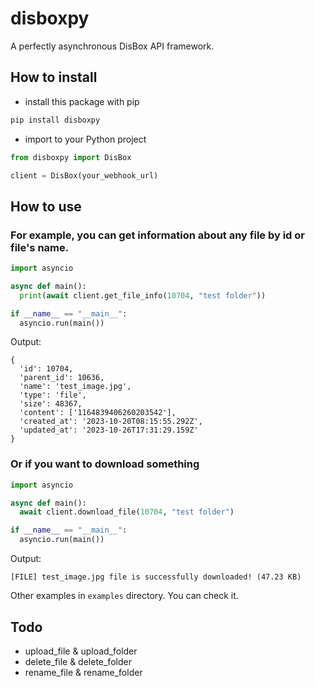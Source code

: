 # disboxpy
A perfectly asynchronous DisBox API framework.
## How to install
- install this package with pip
```sh
pip install disboxpy
```
- import to your Python project
```python
from disboxpy import DisBox

client = DisBox(your_webhook_url)
```
## How to use
### For example, you can get information about any file by id or file's name.
```python
import asyncio

async def main():
  print(await client.get_file_info(10704, "test folder"))

if __name__ == "__main__":
  asyncio.run(main())
```
Output:
```
{
  'id': 10704,
  'parent_id': 10636,
  'name': 'test_image.jpg',
  'type': 'file',
  'size': 48367,
  'content': ['1164839406260203542'],
  'created_at': '2023-10-20T08:15:55.292Z',
  'updated_at': '2023-10-26T17:31:29.159Z'
}
```
### Or if you want to download something
```python
import asyncio

async def main():
  await client.download_file(10704, "test folder")

if __name__ == "__main__":
  asyncio.run(main())
```
Output:
```
[FILE] test_image.jpg file is successfully downloaded! (47.23 KB)
```

Other examples in `examples` directory. You can check it.
## Todo
- upload_file & upload_folder
- delete_file & delete_folder
- rename_file & rename_folder
